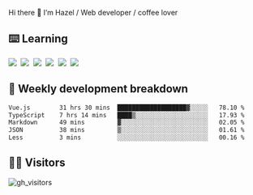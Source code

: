 
Hi there 👋 I’m Hazel / Web developer / coffee lover

## ⌨️ Learning

<samp>
 <a href="https://github.com/vuejs/core"><img src="https://api.iconify.design/logos:vue.svg" /></a>
  <a href="https://github.com/vuejs/core"><img src="https://api.iconify.design/logos:react.svg" /></a>
  <a href="https://github.com/solidjs/solid"><img src="https://api.iconify.design/logos:solidjs.svg" /></a>
  <a href="https://github.com/vitejs/vite"><img src="https://api.iconify.design/logos:vitejs.svg" /></a>
  <a href="https://github.com/microsoft/TypeScript"><img src="https://api.iconify.design/logos:typescript-icon.svg" /></a> 
  <a href="https://github.com/unocss/unocss"><img src="https://api.iconify.design/logos:unocss.svg" /></a>
  

</samp>


## 🦀 Weekly development breakdown

<!--START_SECTION:waka-->

```txt
Vue.js        31 hrs 30 mins  ███████████████████▓░░░░░   78.10 %
TypeScript    7 hrs 14 mins   ████▒░░░░░░░░░░░░░░░░░░░░   17.93 %
Markdown      49 mins         ▓░░░░░░░░░░░░░░░░░░░░░░░░   02.05 %
JSON          38 mins         ▒░░░░░░░░░░░░░░░░░░░░░░░░   01.61 %
Less          3 mins          ░░░░░░░░░░░░░░░░░░░░░░░░░   00.16 %
```

<!--END_SECTION:waka-->
## 👬🏻 Visitors

![gh_visitors](https://profile-counter.glitch.me/Hazel-Lin/count.svg)

